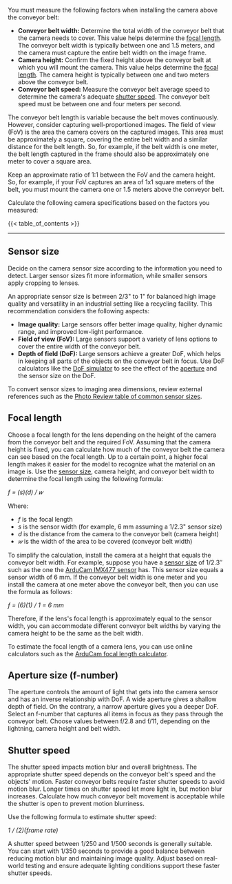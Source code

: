 You must measure the following factors when installing the camera above the
conveyor belt:

-  **Conveyor belt width:** Determine the total width of the conveyor belt that
   the camera needs to cover. This value helps determine the [focal length](#focal-length).
   The conveyor belt width is typically between one and
   1.5 meters, and the camera must capture the entire belt width on the image
   frame.
-  **Camera height:** Confirm the fixed height above the conveyor belt at which
   you will mount the camera. This value helps determine the [focal length](#focal-length).
   The camera height is typically between one and two
   meters above the conveyor belt.
-  **Conveyor belt speed:** Measure the conveyor belt average speed to determine
   the camera's adequate [shutter speed](#shutter-speed). The conveyor belt
   speed must be between one and four meters per second.

The conveyor belt length is variable because the belt moves continuously.
However, consider capturing well-proportioned images. The field of view (FoV) is
the area the camera covers on the captured images. This area must be
approximately a square, covering the entire belt width and a similar distance
for the belt length. So, for example, if the belt width is one meter, the belt
length captured in the frame should also be approximately one meter to cover a
square area.

Keep an approximate ratio of 1:1 between the FoV and the camera height. So, for
example, if your FoV captures an area of 1x1 square meters of the belt, you must
mount the camera one or 1.5 meters above the conveyor belt.

Calculate the following camera specifications based on the factors you measured:

{{< table_of_contents >}}

---

## Sensor size

Decide on the camera sensor size according to the information you need to
detect. Larger sensor sizes fit more information, while smaller sensors apply
cropping to lenses.

An appropriate sensor size is between 2/3" to 1" for balanced high image quality
and versatility in an industrial setting like a recycling facility. This
recommendation considers the following aspects:

-  **Image quality:** Large sensors offer better image quality, higher dynamic
   range, and improved low-light performance.
-  **Field of view (FoV):** Large sensors support a variety of lens options to
   cover the entire width of the conveyor belt.
-  **Depth of field (DoF):** Large sensors achieve a greater DoF, which helps in
   keeping all parts of the objects on the conveyor belt in focus. Use DoF
   calculators like the [DoF simulator](https://dofsimulator.net/en/) to see the
   effect of the [aperture](#aperture-size-f-number) and the sensor size on the
   DoF.

To convert sensor sizes to imaging area dimensions, review external references such as the [Photo Review table of common sensor sizes](https://www.photoreview.com.au/tips/buying/unravelling-sensor-sizes/).

## Focal length

Choose a focal length for the lens depending on the height of the camera from
the conveyor belt and the required FoV. Assuming that the camera height is
fixed, you can calculate how much of the conveyor belt the camera can see based
on the focal length. Up to a certain point, a higher focal length makes it
easier for the model to recognize what the material on an image is. Use the
[sensor size](#sensor-size), camera height, and conveyor belt width to determine
the focal length using the following formula:

_f = (s)(d) / 𝑤_

Where:

-  _f_ is the focal length
-  _s_ is the sensor width (for example, 6 mm assuming a 1/2.3" sensor size)
-  _d_ is the distance from the camera to the conveyor belt (camera height)
-  _𝑤_ is the width of the area to be covered (conveyor belt width)

To simplify the calculation, install the camera at a height that equals the conveyor belt width. For example, suppose you have a [sensor size](#sensor-size) of 1/2.3″ such as the one the [ArduCam IMX477 sensor](https://www.arducam.com/product/b0242-arducam-imx477-hq-camera/) has. This sensor size equals a sensor width of 6 mm. If the conveyor belt width is one meter and you install the camera at one meter above the conveyor belt, then you can use the formula as follows:

_f = (6)(1) / 1 = 6 mm_

Therefore, if the lens's focal length is approximately equal to the sensor
width, you can accommodate different conveyor belt widths by varying the camera
height to be the same as the belt width.

To estimate the focal length of a camera lens, you can use online calculators such as the [ArduCam focal length calculator](https://www.arducam.com/focal-length-calculator/).

## Aperture size (f-number)

The aperture controls the amount of light that gets into the camera sensor and
has an inverse relationship with DoF. A wide aperture gives a shallow depth of
field. On the contrary, a narrow aperture gives you a deeper DoF. Select an
f-number that captures all items in focus as they pass through the conveyor
belt. Choose values between f/2.8 and f/11, depending on the lightning, camera
height and belt width.

## Shutter speed

The shutter speed impacts motion blur and overall brightness. The appropriate
shutter speed depends on the conveyor belt's speed and the objects' motion.
Faster conveyor belts require faster shutter speeds to avoid motion blur. Longer
times on shutter speed let more light in, but motion blur increases. Calculate
how much conveyor belt movement is acceptable while the shutter is open to
prevent motion blurriness.

Use the following formula to estimate shutter speed:

_1 / (2)(frame rate)_

A shutter speed between 1/250 and 1/500 seconds is generally suitable. You can
start with 1/350 seconds to provide a good balance between reducing motion blur
and maintaining image quality. Adjust based on real-world testing and ensure
adequate lighting conditions support these faster shutter speeds.